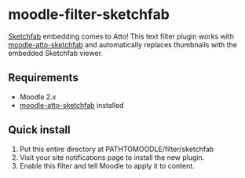 # moodle-filter-sketchfab
[Sketchfab][1] embedding comes to Atto! This text filter plugin works with [moodle-atto-sketchfab][3] and automatically replaces thumbnails with the embedded Sketchfab viewer.

## Requirements
* Moodle 2.x
* [moodle-atto-sketchfab][3] installed

## Quick install
1. Put this entire directory at PATHTOMOODLE/filter/sketchfab
2. Visit your site notifications page to install the new plugin.
3. Enable this filter and tell Moodle to apply it to content.

[1]: http://www.sketchfab.com/  "Sketchfab"
[2]: http://www.moodle.org/     "Moodle"
[3]: https://github.com/jethac/moodle-atto-sketchfab "moodle-atto-sketchfab"
